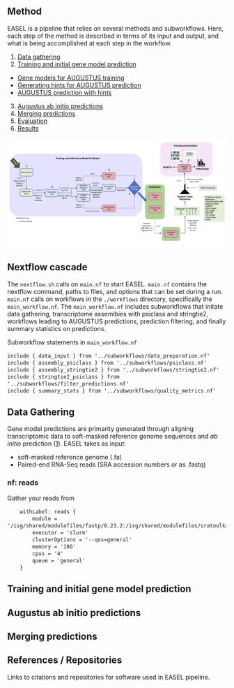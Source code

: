## Method

EASEL is a pipeline that relies on several methods and subworkflows. Here, each step of the method is described in terms of its input and output, and what is being accomplished at each step in the workflow.

1. [Data gathering](#data-gathering)
2. [Training and initial gene model prediction](#training-and-initial-gene-model-prediction)
- [Gene models for AUGUSTUS training](https://gitlab.com/PlantGenomicsLab/easel-augustus-training/-/blob/main/Files/2_generating_gene_models.md)
- [Generating hints for AUGUSTUS prediction](https://gitlab.com/PlantGenomicsLab/easel-augustus-training/-/blob/main/Files/3_hints_for_augustus.md)
- [AUGUSTUS prediction with hints](https://gitlab.com/PlantGenomicsLab/easel-augustus-training/-/blob/main/Files/4_Augustus_with_hints.md)
3. [Augustus ab initio predictions](#augustus-ab-initio-predictions)
4. [Merging predictions](#merging-predicitons)
6. [Evaluation](https://gitlab.com/PlantGenomicsLab/easel-augustus-training/-/blob/main/Files/6_evaluation.md)
7. [Results](https://gitlab.com/PlantGenomicsLab/easel-augustus-training/-/blob/main/Files/7_Results.md)

![](files/figs/easel_pipeline_Nov22.png)

## Nextflow cascade

The `nextflow.sh` calls on `main.nf` to start EASEL. `main.nf` contains the nextflow command, paths to files, and options that can be set during a run. `main.nf` calls on workflows in the `./workflows` directory, specifically the `main_workflow.nf`. The `main_workflow.nf` includes subworkflows that initate data gathering, transcriptome assemlbies with psiclass and stringtie2, workflows leading to AUGUSTUS predictions, prediction filtering, and finally summary statistics on predictions.

Subworkflow statements in `main_workflow.nf`

```
include { data_input } from '../subworkflows/data_preparation.nf'
include { assembly_psiclass } from '../subworkflows/psiclass.nf'
include { assembly_stringtie2 } from '../subworkflows/stringtie2.nf'
include { stringtie2_psiclass } from '../subworkflows/filter_predictions.nf'
include { summary_stats } from '../subworkflows/quality_metrics.nf'
```


## Data Gathering

Gene model predictions are primarity generated through aligning transcriptomic data to soft-masked reference genome sequences and *ab initio* prediction ([1](#1.)). EASEL takes as input: 
- soft-masked reference genome (.fa)
- Paired-end RNA-Seq reads (SRA accession numbers or as .fastq)

### nf: reads

Gather your reads from 

```
    withLabel: reads {
        module = '/isg/shared/modulefiles/fastp/0.23.2:/isg/shared/modulefiles/sratoolkit/2.11.3'
        executor = 'slurm'
        clusterOptions = '--qos=general'
        memory = '10G' 
        cpus = '4'
        queue = 'general'
    }
```

## Training and initial gene model prediction

## Augustus ab initio predictions

## Merging predictions


## References / Repositories

Links to citations and repositories for software used in EASEL pipeline.
